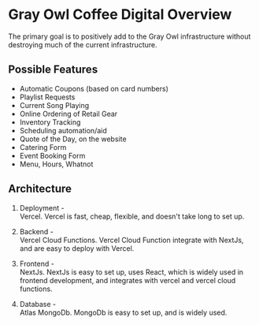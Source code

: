 # Gray Owl Coffee Digital Overview

The primary goal is to positively add to the Gray Owl infrastructure without destroying much of the current infrastructure.

## Possible Features

- Automatic Coupons (based on card numbers)
- Playlist Requests
- Current Song Playing
- Online Ordering of Retail Gear
- Inventory Tracking
- Scheduling automation/aid
- Quote of the Day, on the website
- Catering Form
- Event Booking Form
- Menu, Hours, Whatnot

## Architecture

1. Deployment -  
   Vercel. Vercel is fast, cheap, flexible, and doesn't take long to set up.

2. Backend -  
   Vercel Cloud Functions. Vercel Cloud Function integrate with NextJs, and are easy to deploy with Vercel.

3. Frontend -  
   NextJs. NextJs is easy to set up, uses React, which is widely used in frontend development, and integrates with vercel and vercel cloud functions.

4. Database -  
   Atlas MongoDb. MongoDb is easy to set up, and is widely used.
